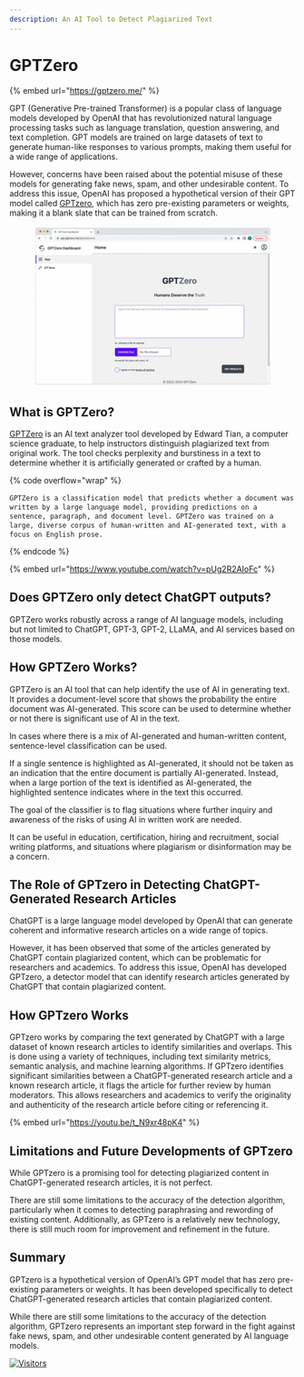 ```yaml
---
description: An AI Tool to Detect Plagiarized Text
---
```


# GPTZero

{% embed url="https://gptzero.me/" %}

GPT (Generative Pre-trained Transformer) is a popular class of language models developed by OpenAI that has revolutionized natural language processing tasks such as language translation, question answering, and text completion. GPT models are trained on large datasets of text to generate human-like responses to various prompts, making them useful for a wide range of applications.

However, concerns have been raised about the potential misuse of these models for generating fake news, spam, and other undesirable content. To address this issue, OpenAI has proposed a hypothetical version of their GPT model called [GPTzero](https://gptzero.me/), which has zero pre-existing parameters or weights, making it a blank slate that can be trained from scratch.

<figure><img src="../.gitbook/assets/GPTZero.webp" alt="" width="563"><figcaption></figcaption></figure>

## What is GPTZero?

[GPTZero](https://gptzero.me/) is an AI text analyzer tool developed by Edward Tian, a computer science graduate, to help instructors distinguish plagiarized text from original work. The tool checks perplexity and burstiness in a text to determine whether it is artificially generated or crafted by a human.

{% code overflow="wrap" %}
```
GPTZero is a classification model that predicts whether a document was written by a large language model, providing predictions on a sentence, paragraph, and document level. GPTZero was trained on a large, diverse corpus of human-written and AI-generated text, with a focus on English prose.
```
{% endcode %}

{% embed url="https://www.youtube.com/watch?v=pUg2R2AIoFc" %}

## Does GPTZero only detect ChatGPT outputs? <a href="#only-chatgpt-generations" id="only-chatgpt-generations"></a>

GPTZero works robustly across a range of AI language models, including but not limited to ChatGPT, GPT-3, GPT-2, LLaMA, and AI services based on those models.

## How GPTZero Works?

GPTZero is an AI tool that can help identify the use of AI in generating text. It provides a document-level score that shows the probability the entire document was AI-generated. This score can be used to determine whether or not there is significant use of AI in the text.

In cases where there is a mix of AI-generated and human-written content, sentence-level classification can be used.

If a single sentence is highlighted as AI-generated, it should not be taken as an indication that the entire document is partially AI-generated. Instead, when a large portion of the text is identified as AI-generated, the highlighted sentence indicates where in the text this occurred.

The goal of the classifier is to flag situations where further inquiry and awareness of the risks of using AI in written work are needed.

It can be useful in education, certification, hiring and recruitment, social writing platforms, and situations where plagiarism or disinformation may be a concern.

## The Role of GPTzero in Detecting ChatGPT-Generated Research Articles

ChatGPT is a large language model developed by OpenAI that can generate coherent and informative research articles on a wide range of topics.

However, it has been observed that some of the articles generated by ChatGPT contain plagiarized content, which can be problematic for researchers and academics. To address this issue, OpenAI has developed GPTzero, a detector model that can identify research articles generated by ChatGPT that contain plagiarized content.

## How GPTzero Works

GPTzero works by comparing the text generated by ChatGPT with a large dataset of known research articles to identify similarities and overlaps. This is done using a variety of techniques, including text similarity metrics, semantic analysis, and machine learning algorithms. If GPTzero identifies significant similarities between a ChatGPT-generated research article and a known research article, it flags the article for further review by human moderators. This allows researchers and academics to verify the originality and authenticity of the research article before citing or referencing it.

{% embed url="https://youtu.be/t_N9xr48pK4" %}

## Limitations and Future Developments of GPTzero

While GPTzero is a promising tool for detecting plagiarized content in ChatGPT-generated research articles, it is not perfect.

There are still some limitations to the accuracy of the detection algorithm, particularly when it comes to detecting paraphrasing and rewording of existing content. Additionally, as GPTzero is a relatively new technology, there is still much room for improvement and refinement in the future.

## Summary

GPTzero is a hypothetical version of OpenAI’s GPT model that has zero pre-existing parameters or weights. It has been developed specifically to detect ChatGPT-generated research articles that contain plagiarized content.

While there are still some limitations to the accuracy of the detection algorithm, GPTzero represents an important step forward in the fight against fake news, spam, and other undesirable content generated by AI language models.

[![Visitors](https://api.visitorbadge.io/api/visitors?path=https%3A%2F%2Fgithub.com%2Fdrshahizan\&labelColor=%23697689\&countColor=%23555555\&style=plastic)](https://visitorbadge.io/status?path=https%3A%2F%2Fgithub.com%2Fdrshahizan)
